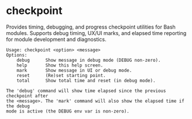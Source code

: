 # checkpoint

Provides timing, debugging, and progress checkpoint utilities for Bash modules. Supports debug timing, UX/UI marks, and elapsed time reporting for module development and diagnostics.

```
Usage: checkpoint <option> <message>
Options:
	debug      Show message in debug mode (DEBUG non-zero).
	help       Show this help screen.
	mark       Show message in UI or debug mode.
	reset      (Re)set starting point.
	total      Show total time and reset (in debug mode).

The 'debug' command will show time elapsed since the previous checkpoint after
the <message>. The 'mark' command will also show the elapsed time if the debug
mode is active (the DEBUG env var is non-zero).
```
